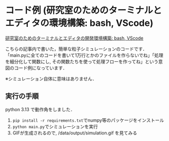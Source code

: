 # コード例 (研究室のためのターミナルとエディタの環境構築: bash, VScode)

[研究室のためのターミナルとエディタの開発環境構築: bash, VScode](https://zenn.dev/masa0902dev/articles/editor-terminal-vscode-git-bash)

こちらの記事内で書いた，簡単な粒子シミュレーションのコードです．  
「main.pyに全てのコードを書いて1万行とかのファイルを作らないでね」「処理を細分化して関数にし, その関数たちを使って処理フローを作ってね」という意図のコード例になっています．

※シミュレーション自体に意味はありません．

## 実行の手順
python 3.13 で動作角をしました．

1. `pip install -r requirements.txt`でnumpy等のパッケージをインストール
2. `python main.py`でシミュレーションを実行
3. GIFが生成されるので, /data/output/simulation.gif を見てみる
